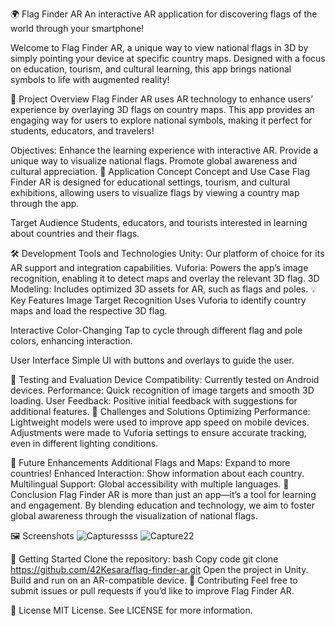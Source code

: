 🌍 Flag Finder AR
An interactive AR application for discovering flags of the world through your smartphone!

Welcome to Flag Finder AR, a unique way to view national flags in 3D by simply pointing your device at specific country maps. Designed with a focus on education, tourism, and cultural learning, this app brings national symbols to life with augmented reality!

🚀 Project Overview
Flag Finder AR uses AR technology to enhance users’ experience by overlaying 3D flags on country maps. This app provides an engaging way for users to explore national symbols, making it perfect for students, educators, and travelers!

Objectives:
Enhance the learning experience with interactive AR.
Provide a unique way to visualize national flags.
Promote global awareness and cultural appreciation.
🎯 Application Concept
Concept and Use Case
Flag Finder AR is designed for educational settings, tourism, and cultural exhibitions, allowing users to visualize flags by viewing a country map through the app.

Target Audience
Students, educators, and tourists interested in learning about countries and their flags.

🛠️ Development Tools and Technologies
Unity: Our platform of choice for its AR support and integration capabilities.
Vuforia: Powers the app’s image recognition, enabling it to detect maps and overlay the relevant 3D flag.
3D Modeling: Includes optimized 3D assets for AR, such as flags and poles.
💡 Key Features
Image Target Recognition
Uses Vuforia to identify country maps and load the respective 3D flag.

Interactive Color-Changing
Tap to cycle through different flag and pole colors, enhancing interaction.

User Interface
Simple UI with buttons and overlays to guide the user.

📱 Testing and Evaluation
Device Compatibility: Currently tested on Android devices.
Performance: Quick recognition of image targets and smooth 3D loading.
User Feedback: Positive initial feedback with suggestions for additional features.
🔧 Challenges and Solutions
Optimizing Performance: Lightweight models were used to improve app speed on mobile devices. Adjustments were made to Vuforia settings to ensure accurate tracking, even in different lighting conditions.

🔮 Future Enhancements
Additional Flags and Maps: Expand to more countries!
Enhanced Interaction: Show information about each country.
Multilingual Support: Global accessibility with multiple languages.
📜 Conclusion
Flag Finder AR is more than just an app—it’s a tool for learning and engagement. By blending education and technology, we aim to foster global awareness through the visualization of national flags.

🖼️ Screenshots
![Capturessss](https://github.com/user-attachments/assets/cc8ea968-3071-4a5d-8a44-399a701a375f)
![Capture22](https://github.com/user-attachments/assets/baaa4f44-e90f-4623-b402-c3dc620100a9)


📲 Getting Started
Clone the repository:
bash
Copy code
git clone https://github.com/42Kesara/flag-finder-ar.git
Open the project in Unity.
Build and run on an AR-compatible device.
🤝 Contributing
Feel free to submit issues or pull requests if you’d like to improve Flag Finder AR.

📄 License
MIT License. See LICENSE for more information.
